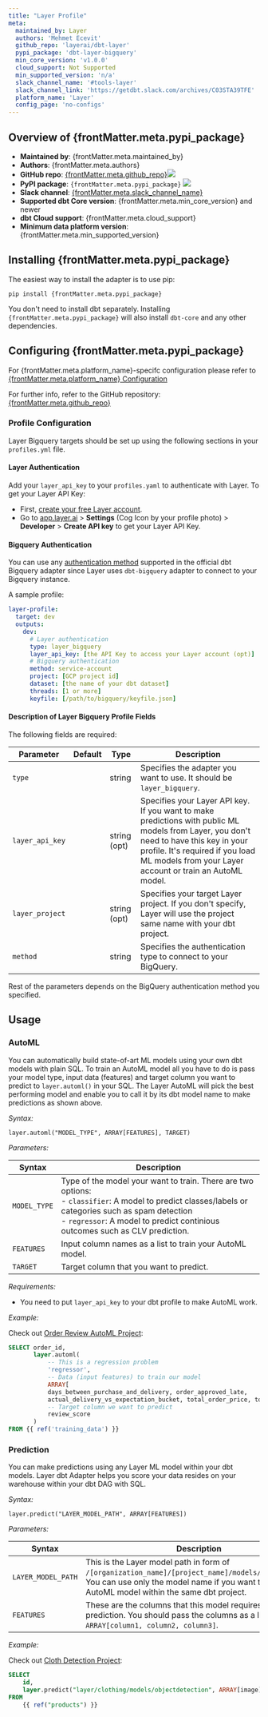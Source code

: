 ```yaml
---
title: "Layer Profile"
meta:
  maintained_by: Layer
  authors: 'Mehmet Ecevit'
  github_repo: 'layerai/dbt-layer'
  pypi_package: 'dbt-layer-bigquery'
  min_core_version: 'v1.0.0'
  cloud_support: Not Supported
  min_supported_version: 'n/a'
  slack_channel_name: '#tools-layer'
  slack_channel_link: 'https://getdbt.slack.com/archives/C03STA39TFE'
  platform_name: 'Layer'
  config_page: 'no-configs'
---
```



<h2> Overview of {frontMatter.meta.pypi_package} </h2>

<ul>
    <li><strong>Maintained by</strong>: {frontMatter.meta.maintained_by}</li>
    <li><strong>Authors</strong>: {frontMatter.meta.authors}</li>
    <li><strong>GitHub repo</strong>: <a href={`https://github.com/${frontMatter.meta.github_repo}`}>{frontMatter.meta.github_repo}</a><a href={`https://github.com/${frontMatter.meta.github_repo}`}><img src={`https://img.shields.io/github/stars/${frontMatter.meta.github_repo}?style=for-the-badge`}/></a></li>
    <li><strong>PyPI package</strong>: <code>{frontMatter.meta.pypi_package}</code> <a href={`https://badge.fury.io/py/${frontMatter.meta.pypi_package}`}><img src={`https://badge.fury.io/py/${frontMatter.meta.pypi_package}.svg`}/></a></li>
    <li><strong>Slack channel</strong>: <a href={frontMatter.meta.slack_channel_link}>{frontMatter.meta.slack_channel_name}</a></li>
    <li><strong>Supported dbt Core version</strong>: {frontMatter.meta.min_core_version} and newer</li>
    <li><strong>dbt Cloud support</strong>: {frontMatter.meta.cloud_support}</li>
    <li><strong>Minimum data platform version</strong>: {frontMatter.meta.min_supported_version}</li>
    </ul>



<h2> Installing {frontMatter.meta.pypi_package} </h2>

The easiest way to install the adapter is to use pip:

<code>pip install {frontMatter.meta.pypi_package}</code>

<p>You don't need to install dbt separately. Installing <code>{frontMatter.meta.pypi_package}</code> will also install <code>dbt-core</code> and any other dependencies.</p>

<h2> Configuring {frontMatter.meta.pypi_package} </h2>

<p>For {frontMatter.meta.platform_name}-specifc configuration please refer to <a href={frontMatter.meta.config_page}>{frontMatter.meta.platform_name} Configuration</a> </p>

<p>For further info, refer to the GitHub repository: <a href={`https://github.com/${frontMatter.meta.github_repo}`}>{frontMatter.meta.github_repo}</a></p>

### Profile Configuration

Layer Bigquery targets should be set up using the following sections in your `profiles.yml` file.
#### Layer Authentication
Add your `layer_api_key` to your `profiles.yaml` to authenticate with Layer. To get your Layer API Key:
- First, [create your free Layer account](https://app.layer.ai/login?returnTo=%2Fgetting-started).
- Go to [app.layer.ai](https://app.layer.ai) > **Settings** (Cog Icon by your profile photo) > **Developer** > **Create API key** to get your Layer API Key.

#### Bigquery Authentication
You can use any [authentication method](https://docs.getdbt.com/reference/warehouse-profiles/bigquery-profile) supported in the official dbt Bigquery adapter since Layer uses `dbt-bigquery` adapter to connect to your Bigquery instance. 


A sample profile:

<File name='profiles.yml'>

```yaml
layer-profile:
  target: dev
  outputs:
    dev:
      # Layer authentication
      type: layer_bigquery
      layer_api_key: [the API Key to access your Layer account (opt)]
      # Bigquery authentication
      method: service-account
      project: [GCP project id]
      dataset: [the name of your dbt dataset]
      threads: [1 or more]
      keyfile: [/path/to/bigquery/keyfile.json]
```

</File>

#### Description of Layer Bigquery Profile Fields

The following fields are required:

Parameter               | Default     | Type         | Description
----------------------- | ----------- |--------------| ---
`type`                  |             | string       | Specifies the adapter you want to use. It should be `layer_bigquery`.
`layer_api_key`         |             | string (opt) | Specifies your Layer API key. If you want to make predictions with public ML models from Layer, you don't need to have this key in your profile. It's required if you load ML models from your Layer account or train an AutoML model.
`layer_project`         |             | string (opt) | Specifies your target Layer project. If you don't specify, Layer will use the project same name with your dbt project.
`method`              |             | string       | Specifies the authentication type to connect to your BigQuery.

Rest of the parameters depends on the BigQuery authentication method you specified.

## Usage

### AutoML

You can automatically build state-of-art ML models using your own dbt models with plain SQL. To train an AutoML model all you have to do is pass your model type, input data (features) and target column you want to predict to `layer.automl()` in your SQL. The Layer AutoML will pick the best performing model and enable you to call it by its dbt model name to make predictions as shown above. 

_Syntax:_
```
layer.automl("MODEL_TYPE", ARRAY[FEATURES], TARGET)
```

_Parameters:_

| Syntax    | Description                                                                                                                                                                                                                                 |
| --------- |---------------------------------------------------------------------------------------------------------------------------------------------------------------------------------------------------------------------------------------------|
| `MODEL_TYPE`    | Type of the model your want to train. There are two options: <br/> - `classifier`: A model to predict classes/labels or categories such as spam detection<br/>- `regressor`: A model to predict continious outcomes such as CLV prediction. |
| `FEATURES`    | Input column names as a list to train your AutoML model.                                                                                                                                                                                    |
| `TARGET`    | Target column that you want to predict.                                                                                                                                                                                                     |


_Requirements:_
- You need to put `layer_api_key` to your dbt profile to make AutoML work.

_Example:_

Check out [Order Review AutoML Project](https://github.com/layerai/dbt-layer/tree/mecevit/update-docs/examples/order_review_prediction):

```sql
SELECT order_id,
       layer.automl(
           -- This is a regression problem
           'regressor',
           -- Data (input features) to train our model
           ARRAY[
           days_between_purchase_and_delivery, order_approved_late,
           actual_delivery_vs_expectation_bucket, total_order_price, total_order_freight, is_multiItems_order,seller_shipped_late],
           -- Target column we want to predict
           review_score
       )
FROM {{ ref('training_data') }}
```

### Prediction

You can make predictions using any Layer ML model within your dbt models. Layer dbt Adapter helps you score your data resides on your warehouse within your dbt DAG with SQL.

_Syntax:_
```
layer.predict("LAYER_MODEL_PATH", ARRAY[FEATURES])
```

_Parameters:_

| Syntax    | Description                                                                                                                                                                                        |
| --------- |----------------------------------------------------------------------------------------------------------------------------------------------------------------------------------------------------|
| `LAYER_MODEL_PATH`      | This is the Layer model path in form of `/[organization_name]/[project_name]/models/[model_name]`. You can use only the model name if you want to use an AutoML model within the same dbt project. |
| `FEATURES` | These are the columns that this model requires to make a prediction. You should pass the columns as a list like `ARRAY[column1, column2, column3]`.                                                |

_Example:_

Check out [Cloth Detection Project](https://github.com/layerai/dbt-layer/tree/mecevit/update-docs/examples/cloth_detector):

```sql
SELECT
    id,
    layer.predict("layer/clothing/models/objectdetection", ARRAY[image])
FROM
    {{ ref("products") }}
```


